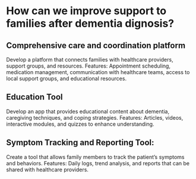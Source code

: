 # **How can we improve support to families after dementia dignosis?**

## Comprehensive care and coordination platform

  Develop a platform that connects families with healthcare providers, support groups, and resources. 
  Features: Appointment scheduling, medication management, communication with healthcare teams, access to local support groups, and educational resources.


## Education Tool

  Develop an app that provides educational content about dementia, caregiving techniques, and coping strategies.
  Features: Articles, videos, interactive modules, and quizzes to enhance understanding.

## Symptom Tracking and Reporting Tool:

  Create a tool that allows family members to track the patient’s symptoms and behaviors.
  Features: Daily logs, trend analysis, and reports that can be shared with healthcare providers.